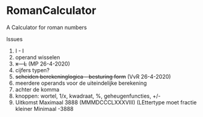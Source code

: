 # RomanCalculator
A Calculator for roman numbers

Issues

1. I - I
2. operand wisselen
3. <s>x - L</s> (MP 26-4-2020)
4. cijfers typen?
5. <s>scheiden berekeninglogica - besturing form</s> (VvR 26-4-2020)
6. meerdere operands voor de uiteindelijke berekening
7. achter de komma
8. knoppen: wortel, 1/x, kwadraat, %, geheugenfuncties, +/-
9. Uitkomst Maximaal 3888 (MMMDCCCLXXXVIII) (LEttertype moet fractie kleiner Minimaal -3888
 
